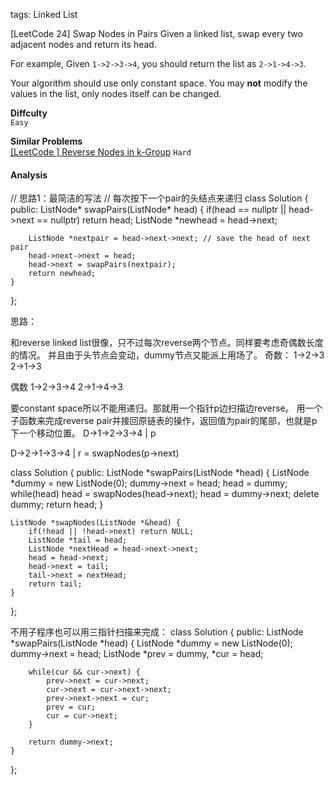 tags: Linked List

[LeetCode 24] Swap Nodes in Pairs
Given a linked list, swap every two adjacent nodes and return its head.

For example,
Given `1->2->3->4`, you should return the list as `2->1->4->3`.

Your algorithm should use only constant space. You may **not** modify the values in the list, only nodes itself can be changed.



**Diffculty**  
`Easy`

**Similar Problems**  
[[LeetCode ] Reverse Nodes in k-Group]() `Hard`


#### Analysis



// 思路1：最简洁的写法
// 每次按下一个pair的头结点来递归
class Solution {
public:
    ListNode* swapPairs(ListNode* head) {
        if(head == nullptr || head->next == nullptr) return head;
        ListNode *newhead = head->next;

        ListNode *nextpair = head->next->next; // save the head of next pair
        head->next->next = head;
        head->next = swapPairs(nextpair);
        return newhead;
    }
};


思路：

和reverse linked list很像，只不过每次reverse两个节点。同样要考虑奇偶数长度的情况。
并且由于头节点会变动，dummy节点又能派上用场了。
奇数：
1->2->3
2->1->3

偶数
1->2->3->4
2->1->4->3

要constant space所以不能用递归。那就用一个指针p边扫描边reverse。
用一个子函数来完成reverse pair并接回原链表的操作，返回值为pair的尾部，也就是p下一个移动位置。
D->1->2->3->4
 |
p

D->2->1->3->4
             |
             r = swapNodes(p->next)


class Solution {
public:
    ListNode *swapPairs(ListNode *head) {
        ListNode *dummy = new ListNode(0);
        dummy->next = head;
        head = dummy;
        while(head) head = swapNodes(head->next);
        head = dummy->next;
        delete dummy;
        return head;
    }

    ListNode *swapNodes(ListNode *&head) {
        if(!head || !head->next) return NULL;
        ListNode *tail = head;
        ListNode *nextHead = head->next->next;
        head = head->next;
        head->next = tail;
        tail->next = nextHead;
        return tail;
    }
};

不用子程序也可以用三指针扫描来完成：
class Solution {
public:
    ListNode *swapPairs(ListNode *head) {
        ListNode *dummy = new ListNode(0);
        dummy->next = head;
        ListNode *prev = dummy, *cur = head;

        while(cur && cur->next) {
            prev->next = cur->next;
            cur->next = cur->next->next;
            prev->next->next = cur;
            prev = cur;
            cur = cur->next;
        }

        return dummy->next;
    }
};